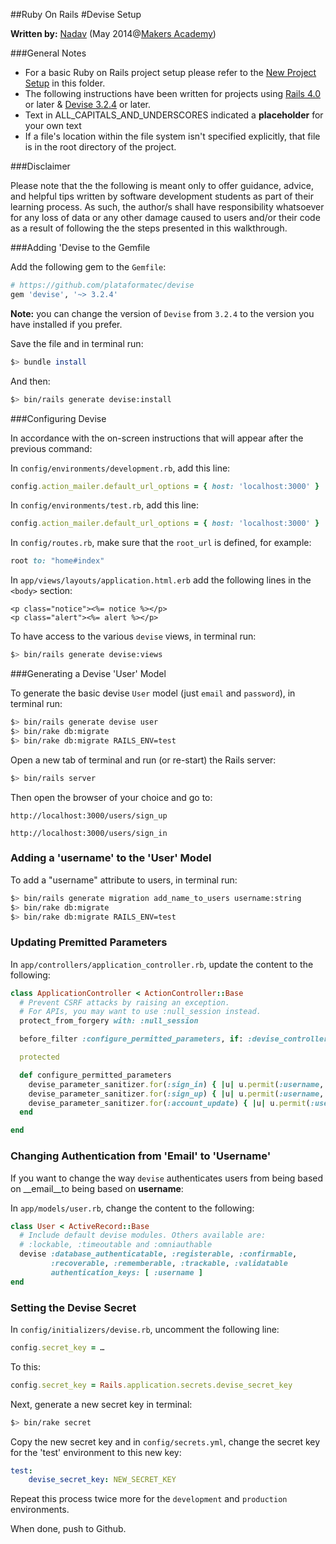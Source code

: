 ##Ruby On Rails 
#Devise Setup

__Written by:__ [Nadav](https://github.com/nadavmatalon)
(May 2014@[Makers Academy](http://www.makersacademy.com/))

###General Notes

* For a basic Ruby on Rails project setup please refer to the 
  [New Project Setup](./ror_new_project_setup.md) in this folder.
* The following instructions have been written for projects using 
  [Rails 4.0](http://rubyonrails.org/) or later &amp; 
  [Devise 3.2.4](https://github.com/plataformatec/devise) or later. 
* Text in ALL_CAPITALS_AND_UNDERSCORES indicated a __placeholder__ for your own text 
* If a file's location within the file system isn't specified explicitly, that file is 
  in the root directory of the project.


###Disclaimer

Please note that the the following is meant only to offer guidance, advice, and helpful 
tips written by software development students as part of their learning process. 
As such, the author/s shall have responsibility whatsoever for any loss of data 
or any other damage caused to users and/or their code as a result of following the 
the steps presented in this walkthrough.


###Adding 'Devise to the Gemfile

Add the following gem to the `Gemfile`:

```ruby
# https://github.com/plataformatec/devise
gem 'devise', '~> 3.2.4'
```

__Note:__ you can change the version of `Devise` from `3.2.4` to the 
version you have installed if you prefer.

Save the file and in terminal run:

```bash
$> bundle install
```

And then:

```bash
$> bin/rails generate devise:install

```

###Configuring Devise

In accordance with the on-screen instructions that will appear after the previous 
command:

In `config/environments/development.rb`, add this line:

```ruby
config.action_mailer.default_url_options = { host: 'localhost:3000' }
```

In `config/environments/test.rb`, add this line:

```ruby
config.action_mailer.default_url_options = { host: 'localhost:3000' }
```

In `config/routes.rb`, make sure that the `root_url` is defined, for example:

```ruby
root to: "home#index"
```

In `app/views/layouts/application.html.erb` add the following lines in 
the `<body>` section:

```
<p class="notice"><%= notice %></p>
<p class="alert"><%= alert %></p>
```

To have access to the various `devise` views, in terminal run:

```bash	
$> bin/rails generate devise:views
```


###Generating a Devise 'User' Model

To generate the basic devise `User` model (just `email` and `password`), 
in terminal run:	

```bash	
$> bin/rails generate devise user
$> bin/rake db:migrate
$> bin/rake db:migrate RAILS_ENV=test
```

Open a new tab of terminal and run (or re-start) the Rails server:

```bash	
$> bin/rails server
```

Then open the browser of your choice and go to:

```
http://localhost:3000/users/sign_up
	
http://localhost:3000/users/sign_in
```

### Adding a 'username' to the 'User' Model

To add a "username" attribute to users, in terminal run:

```bash
$> bin/rails generate migration add_name_to_users username:string
$> bin/rake db:migrate
$> bin/rake db:migrate RAILS_ENV=test
```

### Updating Premitted Parameters

In `app/controllers/application_controller.rb`, update the content to the following:

```ruby
class ApplicationController < ActionController::Base
  # Prevent CSRF attacks by raising an exception.
  # For APIs, you may want to use :null_session instead.
  protect_from_forgery with: :null_session

  before_filter :configure_permitted_parameters, if: :devise_controller?

  protected

  def configure_permitted_parameters
    devise_parameter_sanitizer.for(:sign_in) { |u| u.permit(:username, :email, :password, :remember_me) }
    devise_parameter_sanitizer.for(:sign_up) { |u| u.permit(:username, :email, :password, :password_confirmation) }
    devise_parameter_sanitizer.for(:account_update) { |u| u.permit(:username, :email, :password, :password_confirmation, :current_password) }
  end

end
```

### Changing Authentication from 'Email' to 'Username'

If you want to change the way `devise` authenticates users from being based on 
__email__to being based on __username__:

In `app/models/user.rb`, change the content to the following:

```ruby
class User < ActiveRecord::Base
  # Include default devise modules. Others available are:
  # :lockable, :timeoutable and :omniauthable
  devise :database_authenticatable, :registerable, :confirmable, 
         :recoverable, :rememberable, :trackable, :validatable
         authentication_keys: [ :username ]
end
```


### Setting the Devise Secret

In `config/initializers/devise.rb`, uncomment the following line:

```ruby
config.secret_key = …
```

To this:

```ruby
config.secret_key = Rails.application.secrets.devise_secret_key
```

Next, generate a new secret key in terminal:

```bash
$> bin/rake secret
```

Copy the new secret key and in `config/secrets.yml`, change the secret key 
for the 'test' environment to this new key:

```yml
test:
	devise_secret_key: NEW_SECRET_KEY
```

Repeat this process twice more for the `development` and `production` environments.


When done, push to Github.
